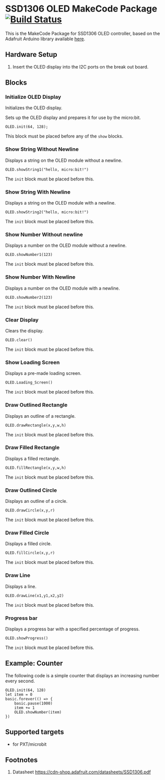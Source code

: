 # SSD1306 OLED MakeCode Package [![Build Status](https://travis-ci.org/Tinkertanker/pxt-oled-ssd1306.svg?branch=master)](https://travis-ci.org/Tinkertanker/pxt-oled-ssd1306)

This is the MakeCode Package for SSD1306 OLED controller, based on the Adafruit Arduino library available [here](https://github.com/adafruit/Adafruit_SSD1306).

## Hardware Setup
1. Insert the OLED display into the I2C ports on the break out board.

## Blocks
### Initialize OLED Display
Initializes the OLED display.

Sets up the OLED display and prepares it for use by the micro:bit.

```sig
OLED.init(64, 128);
```

This block must be placed before any of the ``show`` blocks.

### Show String Without Newline
Displays a string on the OLED module without a newline.

```sig
OLED.showString1("hello, micro:bit!")
```

The ``init`` block must be placed before this.

### Show String With Newline
Displays a string on the OLED module with a newline.

```sig
OLED.showString2("hello, micro:bit!")
```

The ``init`` block must be placed before this.


### Show Number Without newline
Displays a number on the OLED module without a newline.

```sig
OLED.showNumber1(123)
```

The ``init`` block must be placed before this.


### Show Number With Newline
Displays a number on the OLED module with a newline.

```sig
OLED.showNumber2(123)
```

The ``init`` block must be placed before this.


### Clear Display
Clears the display.

```sig
OLED.clear()
```

The ``init`` block must be placed before this.


### Show Loading Screen
Displays a pre-made loading screen.

```sig
OLED.Loading_Screen()
```

The ``init`` block must be placed before this.


### Draw Outlined Rectangle
Displays an outline of a rectangle.

```sig
OLED.drawRectangle(x,y,w,h)
```

The ``init`` block must be placed before this.


### Draw Filled Rectangle
Displays a filled rectangle.

```sig
OLED.fillRectangle(x,y,w,h)
```

The ``init`` block must be placed before this.


### Draw Outlined Circle
Displays an outline of a circle.

```sig
OLED.drawCircle(x,y,r)
```

The ``init`` block must be placed before this.


### Draw Filled Circle
Displays a filled circle.

```sig
OLED.fillCircle(x,y,r)
```

The ``init`` block must be placed before this.


### Draw Line
Displays a line.

```sig
OLED.drawLine(x1,y1,x2,y2)
```

The ``init`` block must be placed before this.


### Progress bar
Displays a progress bar with a specified percentage of progress.

```sig
OLED.showProgress()
```

The ``init`` block must be placed before this.


## Example: Counter
The following code is a simple counter that displays an increasing number every second.

```blocks
OLED.init(64, 128)
let item = 0
basic.forever(() => {
    basic.pause(1000)
    item += 1
    OLED.showNumber(item)
})
```

## Supported targets

* for PXT/microbit

## Footnotes

1.  Datasheet https://cdn-shop.adafruit.com/datasheets/SSD1306.pdf
